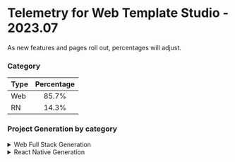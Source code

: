 # Telemetry for Web Template Studio - 2023.07

As new features and pages roll out, percentages  will adjust.

### Category

|Type|Percentage|
|:---|:---:|
|Web|85.7%|
|RN|14.3%|

### Project Generation by category

<details>
<summary>Web Full Stack Generation</summary>

### Frontend Frameworks

|Framework Type|Percentage|
|:---|:---:|
|React|73.5%|
|Vue|18.6%|
|Angular|7.8%|

### Backend Frameworks

|Framework Type|Percentage|
|:---|:---:|
|Node|70.6%|
|AspNet|14.7%|
|Flask|11.8%|
|Moleculer|2.9%|

### Pages

|Pages|Percentage|
|:---|:---:|
|Blank|41.9%|
|Grid|24.9%|
|Master Detail|17.4%|
|List|15.8%|


</details>

<details>
<summary>React Native Generation</summary>

### Project Types

|Framework Type|Percentage|
|:---|:---:|
|Tabbed|100%|

### Pages

|Pages|Percentage|
|:---|:---:|
|Blank|62.9%|
|MasterDetail|22.9%|
|Settings|14.3%|


</details>

